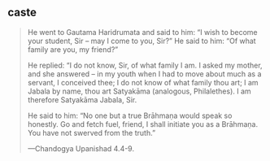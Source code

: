 ## caste
> He went to Gautama Haridrumata and said to him: “I wish to become your student, Sir – may I come to you, Sir?” He said to him: “Of what family are you, my friend?”
> 
> He replied: “I do not know, Sir, of what family I am. I asked my mother, and she answered – in my youth when I had to move about much as a servant, I conceived thee; I do not know of what family thou art; I am Jabala by name, thou art Satyakāma (analogous, Philalethes). I am therefore Satyakāma Jabala, Sir.
> 
> He said to him: “No one but a true Brāhmaṇa would speak so honestly. Go and fetch fuel, friend, I shall initiate you as a Brāhmaṇa. You have not swerved from the truth.”
> 
> —Chandogya Upanishad 4.4-9.